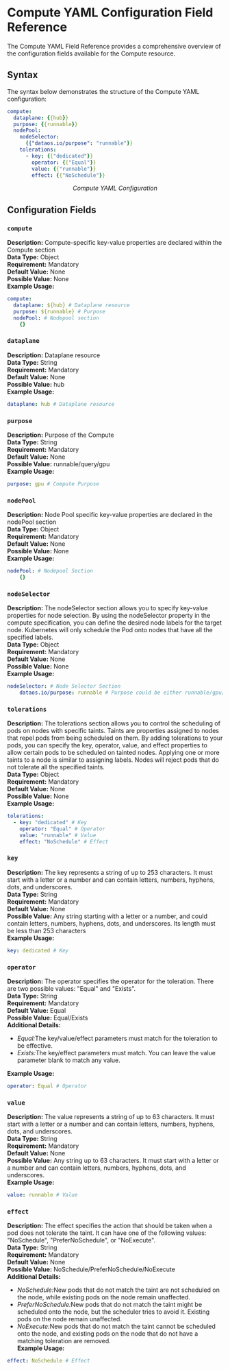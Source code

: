 # Compute YAML Configuration Field Reference

The Compute YAML Field Reference provides a comprehensive overview of the configuration fields available for the Compute resource.

## Syntax
The syntax below demonstrates the structure of the Compute YAML configuration:

```yaml
compute:
  dataplane: {{hub}}
  purpose: {{runnable}}
  nodePool:
    nodeSelector:
      {{"dataos.io/purpose": "runnable"}}
    tolerations:
      - key: {{"dedicated"}}
        operator: {{"Equal"}}
        value: {{"runnable"}}
        effect: {{"NoSchedule"}}
```
<center><i> Compute YAML Configuration </i></center>

## Configuration Fields

### **`compute`**
<b>Description:</b> Compute-specific key-value properties are declared within the Compute section <br>
<b>Data Type:</b> Object <br>
<b>Requirement:</b> Mandatory <br>
<b>Default Value:</b> None <br>
<b>Possible Value:</b> None <br>
<b>Example Usage:</b>
```yaml
compute:
  dataplane: ${hub} # Dataplane resource
  purpose: ${runnable} # Purpose
  nodePool: # Nodepool section
    {}
```

### **`dataplane`**
<b>Description:</b> Dataplane resource <br>
<b>Data Type:</b> String <br>
<b>Requirement:</b> Mandatory <br>
<b>Default Value:</b> None <br>
<b>Possible Value:</b> hub <br>
<b>Example Usage:</b>
```yaml
dataplane: hub # Dataplane resource
```

### **`purpose`**
<b>Description:</b> Purpose of the Compute <br>
<b>Data Type:</b> String <br>
<b>Requirement:</b> Mandatory <br>
<b>Default Value:</b> None <br>
<b>Possible Value:</b> runnable/query/gpu <br>
<b>Example Usage:</b>
```yaml
purpose: gpu # Compute Purpose
```

### **`nodePool`**
<b>Description:</b> Node Pool specific key-value properties are declared in the nodePool section<br>
<b>Data Type:</b> Object <br>
<b>Requirement:</b> Mandatory <br>
<b>Default Value:</b> None <br>
<b>Possible Value:</b> None <br>
<b>Example Usage:</b>
```yaml
nodePool: # Nodepool Section
    {}
```

### **`nodeSelector`**
<b>Description:</b> The nodeSelector section allows you to specify key-value properties for node selection. By using the nodeSelector property in the compute specification, you can define the desired node labels for the target node. Kubernetes will only schedule the Pod onto nodes that have all the specified labels. <br>
<b>Data Type:</b> Object <br>
<b>Requirement:</b> Mandatory <br>
<b>Default Value:</b> None <br>
<b>Possible Value:</b> None <br>
<b>Example Usage:</b>
```yaml
nodeSelector: # Node Selector Section
    dataos.io/purpose: runnable # Purpose could be either runnable/gpu/query
```

### **`tolerations`**
<b>Description:</b> The tolerations section allows you to control the scheduling of pods on nodes with specific taints. Taints are properties assigned to nodes that repel pods from being scheduled on them. By adding tolerations to your pods, you can specify the key, operator, value, and effect properties to allow certain pods to be scheduled on tainted nodes. Applying one or more taints to a node is similar to assigning labels. Nodes will reject pods that do not tolerate all the specified taints. <br>
<b>Data Type:</b> Object <br>
<b>Requirement:</b> Mandatory <br>
<b>Default Value:</b> None <br>
<b>Possible Value:</b> None <br>
<b>Example Usage:</b>
```yaml
tolerations:
  - key: "dedicated" # Key
    operator: "Equal" # Operator
    value: "runnable" # Value
    effect: "NoSchedule" # Effect
```

### **`key`**
<b>Description:</b> The key represents a string of up to 253 characters. It must start with a letter or a number and can contain letters, numbers, hyphens, dots, and underscores. <br>
<b>Data Type:</b> String <br>
<b>Requirement:</b> Mandatory <br>
<b>Default Value:</b> None <br>
<b>Possible Value:</b> Any string starting with a letter or a number, and could contain letters, numbers, hyphens, dots, and underscores. Its length must be less than 253 characters<br>
<b>Example Usage:</b>
```yaml
key: dedicated # Key
```

### **`operator`**
<b>Description:</b> The operator specifies the operator for the toleration. There are two possible values: "Equal" and "Exists". <br>
<b>Data Type:</b> String <br>
<b>Requirement:</b> Mandatory <br>
<b>Default Value:</b> Equal <br>
<b>Possible Value:</b> Equal/Exists <br>
<b>Additional Details:</b><br>
- <i>Equal:</i>The key/value/effect parameters must match for the toleration to be effective.<br>
- <i>Exists:</i>The key/effect parameters must match. You can leave the value parameter blank to match any value.<br>

<b>Example Usage:</b>
```yaml
operator: Equal # Operator
```

### **`value`**
<b>Description:</b> The value represents a string of up to 63 characters. It must start with a letter or a number and can contain letters, numbers, hyphens, dots, and underscores. <br>
<b>Data Type:</b> String <br>
<b>Requirement:</b> Mandatory <br>
<b>Default Value:</b> None <br>
<b>Possible Value:</b> Any string up to 63 characters. It must start with a letter or a number and can contain letters, numbers, hyphens, dots, and underscores. <br>
<b>Example Usage:</b>
```yaml
value: runnable # Value
```

### **`effect`**
<b>Description:</b> The effect specifies the action that should be taken when a pod does not tolerate the taint. It can have one of the following values: "NoSchedule", "PreferNoSchedule", or "NoExecute". <br>
<b>Data Type:</b> String <br>
<b>Requirement:</b> Mandatory <br>
<b>Default Value:</b> None <br>
<b>Possible Value:</b> NoSchedule/PreferNoSchedule/NoExecute <br>
<b>Additional Details:</b><br>
- <i>NoSchedule:</i>New pods that do not match the taint are not scheduled on the node, while existing pods on the node remain unaffected.<br>
- <i>PreferNoSchedule:</i>New pods that do not match the taint might be scheduled onto the node, but the scheduler tries to avoid it. Existing pods on the node remain unaffected.<br>
- <i>NoExecute:</i>New pods that do not match the taint cannot be scheduled onto the node, and existing pods on the node that do not have a matching toleration are removed.<br>
<b>Example Usage:</b>
```yaml
effect: NoSchedule # Effect
```
